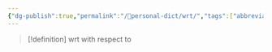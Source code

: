 ```yaml
---
{"dg-publish":true,"permalink":"/📑personal-dict/wrt/","tags":["abbreviation","meta"]}
---
```



>[!definition] wrt
>with respect to


